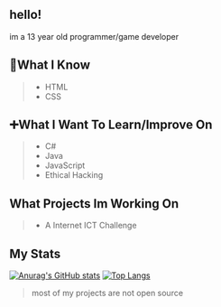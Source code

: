 ## hello!
im a 13 year old programmer/game developer

## 🧠What I Know  

> - HTML   
> - CSS  

## ➕What I Want To Learn/Improve On  

> - C#  
> - Java  
> - JavaScript  
> - Ethical Hacking  

## What Projects Im Working On  

> - A Internet ICT Challenge  

## My Stats

[![Anurag's GitHub stats](https://github-readme-stats.vercel.app/api?username=lightman210567&count_private=true&show_icons=true&theme=radical)](https://github.com/anuraghazra/github-readme-stats) [![Top Langs](https://github-readme-stats.vercel.app/api/top-langs/?username=lightman210567&?count_private=true&theme=radical)](https://github.com/anuraghazra/github-readme-stats)

> most of my projects are not open source



<!--
**lightman210567/lightman210567** is a ✨ _special_ ✨ repository because its `README.md` (this file) appears on your GitHub profile.

Here are some ideas to get you started:

- 🔭 I’m currently working on ...
- 🌱 I’m currently learning ...
- 👯 I’m looking to collaborate on ...
- 🤔 I’m looking for help with ...
- 💬 Ask me about ...
- 📫 How to reach me: ...
- 😄 Pronouns: ...
- ⚡ Fun fact: ...
-->
